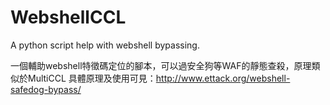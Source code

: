 WebshellCCL
===========

A python script help with webshell bypassing.

一個輔助webshell特徵碼定位的腳本，可以過安全狗等WAF的靜態查殺，原理類似於MultiCCL
具體原理及使用可見：http://www.ettack.org/webshell-safedog-bypass/
